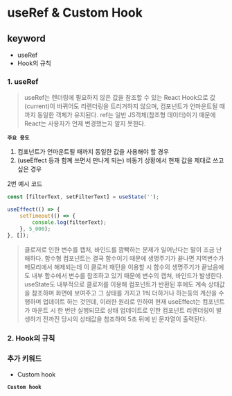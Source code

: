 # useRef & Custom Hook

## keyword

- useRef
- Hook의 규칙

### 1. useRef

> useRef는 렌더링에 필요하지 않은 값을 참조할 수 있는 React Hook으로
> 값(current)이 바뀌어도 리렌더링을 트리거하지 않으며, 컴포넌트가 언마운트될 때까지 동일한 객체가 유지된다.
> ref는 일반 JS객체(참조형 데이터)이기 때문에 React는 사용자가 언제 변경했는지 알지 못한다.

**`주요 용도`**

1. 컴포넌트가 언마운트될 때까지 동일한 값을 사용해야 할 경우
2. (useEffect 등과 함꼐 쓰면서 만나게 되는) 비동기 상황에서 현재 값을 제대로 쓰고 싶은 경우

2번 예시 코드

```jsx
const [filterText, setFilterText] = useState('');

useEffect(() => {
	setTimeout(() => {
		console.log(filterText);
	}, 5_000);
}, []);
```

> 클로저로 인한 변수를 캡처, 바인드를 깜빡하는 문제가 일어난다는 말이 조금 난해하다. 함수형 컴포넌트는 결국 함수이기 때문에 생명주기가 끝나면 지역변수가 메모리에서 해제되는데 이 클로저 패턴을 이용할 시 함수의 생명주기가 끝났음에도 내부 함수에서 변수를 참조하고 있기 때문에 변수의 캡쳐, 바인드가 발생한다. useState도 내부적으로 클로저를 이용해 컴포넌트가 반환된 후에도 계속 상태값을 참조하며 화면에 보여주고 그 상태를 가지고 1씩 더하거나 하는등의 계산을 수행하며 업데이트 하는 것인데, 이러한 원리로 인하여 현재 useEffect는 컴포넌트가 마운트 시 한 번만 실행되므로 상태 업데이트로 인한 컴포넌트 리렌더링이 발생하기 전까진 당시의 상태값을 참조하여 5초 뒤에 빈 문자열이 출력된다.

### 2. Hook의 규칙

### 추가 키워드

- Custom hook

**`Custom hook`**
